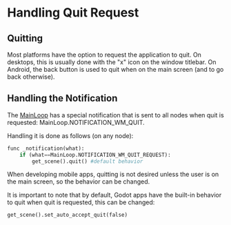 # Handling Quit Request

## Quitting

Most platforms have the option to request the application to quit. On desktops, this is usually done with the "x" icon on the window titlebar. On Android, the back button is used to quit when on the main screen (and to go back otherwise).

## Handling the Notification

The [MainLoop](class_mainloop) has a special notification that is sent to all nodes when quit is requested: MainLoop.NOTIFICATION_WM_QUIT. 

Handling it is done as follows (on any node):

```python
func _notification(what):
	if (what==MainLoop.NOTIFICATION_WM_QUIT_REQUEST):
		get_scene().quit() #default behavior
```

When developing mobile apps, quitting is not desired unless the user is on the main screen, so the behavior can be changed.

It is important to note that by default, Godot apps have the built-in behavior to quit when quit is requested, this can be changed:

```python
get_scene().set_auto_accept_quit(false)
```


